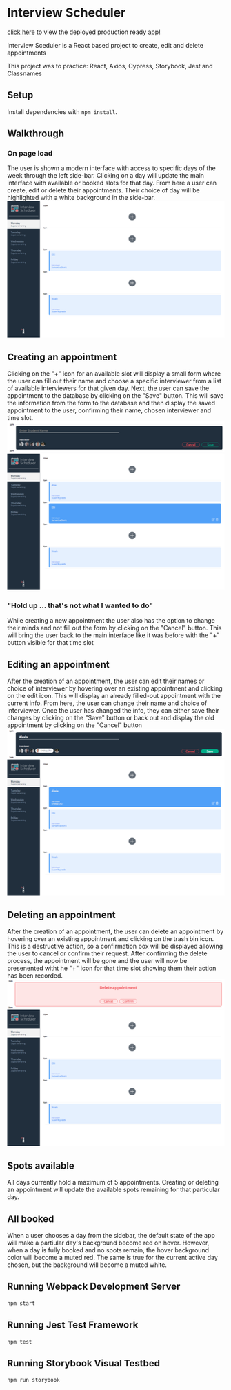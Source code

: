 # Interview Scheduler
[click here](https://gallant-bardeen-85bbd2.netlify.com/) to view the deployed production ready app!

Interview Sceduler is a React based project to create, edit and delete appointments

This project was to practice: React, Axios, Cypress, Storybook, Jest and Classnames 

## Setup

Install dependencies with `npm install`.

## Walkthrough
### On page load
The user is shown a modern interface with access to specific days of the week through the left side-bar. Clicking on a day will update the main interface with available or booked slots for that day. From here a user can create, edit or delete their appointments. Their choice of day will be highlighted with a white background in the side-bar.
!["On page load"](https://github.com/Eric-Lombardo/scheduler/blob/master/docs/home.png?raw=true)

## Creating an appointment
Clicking on the "+" icon for an available slot will display a small form where the user can fill out their name and choose a specific interviewer from a list of available interviewers for that given day. Next, the user can save the appointment to the database by clicking on the "Save" button. This will save the information from the form to the database and then display the saved appointment to the user, confirming their name, chosen interviewer and time slot.
!["Empty form"](https://github.com/Eric-Lombardo/scheduler/blob/master/docs/empty_form.png?raw=true)
!["Created a new appoitnment"](https://github.com/Eric-Lombardo/scheduler/blob/master/docs/show_new_appointment.png?raw=true)
### "Hold up ... that's not what I wanted to do"
While creating a new appointment the user also has the option to change their minds and not fill out the form by clicking on the "Cancel" button. This will bring the user back to the main interface like it was before with the "+" button visible for that time slot

## Editing an appointment
After the creation of an appointment, the user can edit their names or choice of interviewer by hovering over an existing appointment and clicking on the edit icon. This will display an already filled-out appointment with the current info. From here, the user can change their name and choice of interviewer. Once the user has changed the info, they can either save their changes by clicking on the "Save" button or back out and display the old appointment by clicking on the "Cancel" button
!["Edit appoitnment"](https://github.com/Eric-Lombardo/scheduler/blob/master/docs/filled_out_form_isolated.png?raw=true)
!["Show editted appointment"](https://github.com/Eric-Lombardo/scheduler/blob/master/docs/show_edit_appointment.png?raw=true)

## Deleting an appointment
After the creation of an appointment, the user can delete an appointment by hovering over an existing appointment and clicking on the trash bin icon. This is a destructive action, so a confirmation box will be displayed allowing the user to cancel or confirm their request. After confirming the delete process, the appointment will be gone and the user will now be presenented witht he "+" icon for that time slot showing them their action has been recorded.
!["Delete confirmation"](https://github.com/Eric-Lombardo/scheduler/blob/master/docs/delete_confirmation.png?raw=true)
!["Show delete success"](https://github.com/Eric-Lombardo/scheduler/blob/master/docs/show_delete_confirmation.png?raw=true)

## Spots available
All days currently hold a maximum of 5 appointments. Creating or deleting an appointment will update the available spots remaining for that particular day.

## All booked
When a user chooses a day from the sidebar, the default state of the app will make a partiular day's background become red on hover. However, when a day is fully booked and no spots remain, the hover background color will become a muted red. The same is true for the current active day chosen, but the background will become a muted white.

## Running Webpack Development Server

```sh
npm start
```

## Running Jest Test Framework

```sh
npm test
```

## Running Storybook Visual Testbed

```sh
npm run storybook
```

